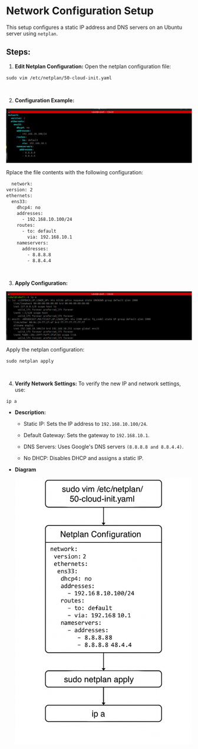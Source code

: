 # Network Configuration Setup

This setup configures a static IP address and DNS servers on an Ubuntu server using `netplan`.

## Steps:

1. **Edit Netplan Configuration:**
   Open the netplan configuration file:
```
sudo vim /etc/netplan/50-cloud-init.yaml
```
</br>
   
2. **Configuration Example:**

![Configuration](images/IPSetup.png)
 
   Rplace the file contents with the following configuration:
  ```
    network:
  version: 2
  ethernets:
    ens33:
      dhcp4: no
      addresses:
        - 192.168.10.100/24
      routes:
        - to: default
          via: 192.168.10.1
      nameservers:
        addresses:
          - 8.8.8.8
          - 8.8.4.4
  ```
</br>

3. **Apply Configuration:**

![Static ip](images/StaticIP.png)

   Apply the netplan configuration:
```
sudo netplan apply
```
</br>

4. **Verify Network Settings:**
    To verify the new IP and network settings, use:
    
```
ip a
```

- **Description:**
  - Static IP: Sets the IP address to `192.168.10.100/24`.

  - Default Gateway: Sets the gateway to `192.168.10.1`.

  - DNS Servers: Uses Google's DNS servers `(8.8.8.8 and 8.8.4.4)`.

  - No DHCP: Disables DHCP and assigns a static IP.
 
    
- **Diagram**

  ![Diagram](images/StatiipDIagram.png)



















 
   
